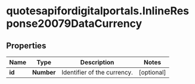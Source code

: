# quotesapifordigitalportals.InlineResponse20079DataCurrency

## Properties

Name | Type | Description | Notes
------------ | ------------- | ------------- | -------------
**id** | **Number** | Identifier of the currency. | [optional] 


